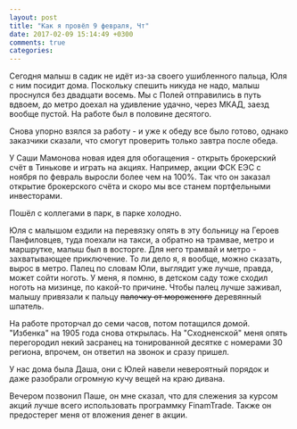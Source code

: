 ```yaml
---
layout: post
title: "Как я провёл 9 февраля, Чт"
date: 2017-02-09 15:14:49 +0300
comments: true
categories: 
---
```

Сегодня малыш в садик не идёт из-за своего ушибленного пальца, Юля с ним посидит дома. Поскольку спешить никуда не надо, малыш проснулся без двадцати восемь. Мы с Полей отправились в путь вдвоем, до метро доехал на удивление удачно, через МКАД, заезд вообще пустой. На работе был в половине десятого.

Снова упорно взялся за работу - и уже к обеду все было готово, однако заказчики сказали, что смогут проверить только завтра после обеда. 

У Саши Мамонова новая идея для обогащения - открыть брокерский счёт в Тинькове и играть на акциях. Например, акции ФСК ЕЭС с ноября по февраль выросли более чем на 100%. Так что он заказал открытие брокерского счёта и скоро мы все станем портфельными инвесторами.

Пошёл с коллегами в парк, в парке холодно.

Юля с малышом ездили на перевязку опять в эту больницу на Героев Панфиловцев, туда поехали на такси, а обратно на трамвае, метро и маршрутке, малыш был в восторге. Для него трамвай и метро - захватывающее приключение. То ли дело я, я вообще, можно сказать, вырос в метро. Палец по словам Юли, выглядит уже лучше, правда, может сойти ноготь. У меня, я помню, в детском саду тоже сходил ноготь на мизинце, по какой-то причине. Чтобы палец лучше заживал, малышу привязали к пальцу ~~палочку от мороженого~~ деревянный шпатель.

На работе проторчал до семи часов, потом потащился домой. "Избенка" на 1905 года снова открылась. На "Сходненской" меня опять перегородил некий засранец на тонированной десятке с номерами 30 региона, впрочем, он ответил на звонок и сразу пришел.

У нас дома была Даша, они с Юлей навели невероятный порядок и даже разобрали огромную кучу вещей на краю дивана.

Вечером позвонил Паше, он мне сказал, что для слежения за курсом акций лучше всего использовать программку FinamTrade. Также он предостерег меня от вложения денег в акции.